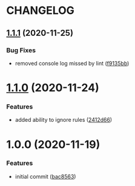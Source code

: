 # CHANGELOG

## [1.1.1](https://github.com/leepowelldev/eslint-find-removed-rules/compare/v1.1.0...v1.1.1) (2020-11-25)


### Bug Fixes

* removed console log missed by lint ([f9135bb](https://github.com/leepowelldev/eslint-find-removed-rules/commit/f9135bb522b149301ea24d8a425450fb6bbc83b9))

# [1.1.0](https://github.com/leepowelldev/eslint-find-removed-rules/compare/v1.0.0...v1.1.0) (2020-11-24)


### Features

* added ability to ignore rules ([2412d66](https://github.com/leepowelldev/eslint-find-removed-rules/commit/2412d667aa888d47acbdd223650c1d9ad092cedc))

# 1.0.0 (2020-11-19)


### Features

* initial commit ([bac8563](https://github.com/leepowelldev/eslint-find-removed-rules/commit/bac8563962aebbf91d2ae31387c9e14f74a4a130))
